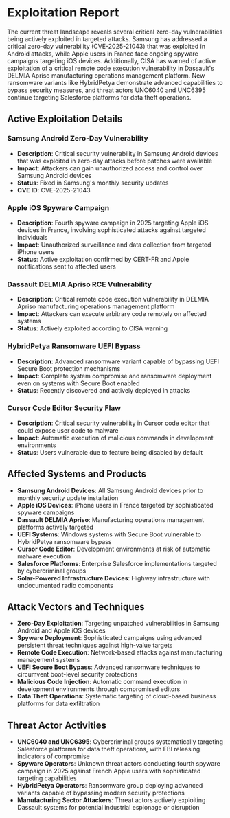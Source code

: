 # Exploitation Report

The current threat landscape reveals several critical zero-day vulnerabilities being actively exploited in targeted attacks. Samsung has addressed a critical zero-day vulnerability (CVE-2025-21043) that was exploited in Android attacks, while Apple users in France face ongoing spyware campaigns targeting iOS devices. Additionally, CISA has warned of active exploitation of a critical remote code execution vulnerability in Dassault's DELMIA Apriso manufacturing operations management platform. New ransomware variants like HybridPetya demonstrate advanced capabilities to bypass security measures, and threat actors UNC6040 and UNC6395 continue targeting Salesforce platforms for data theft operations.

## Active Exploitation Details

### Samsung Android Zero-Day Vulnerability
- **Description**: Critical security vulnerability in Samsung Android devices that was exploited in zero-day attacks before patches were available
- **Impact**: Attackers can gain unauthorized access and control over Samsung Android devices
- **Status**: Fixed in Samsung's monthly security updates
- **CVE ID**: CVE-2025-21043

### Apple iOS Spyware Campaign
- **Description**: Fourth spyware campaign in 2025 targeting Apple iOS devices in France, involving sophisticated attacks against targeted individuals
- **Impact**: Unauthorized surveillance and data collection from targeted iPhone users
- **Status**: Active exploitation confirmed by CERT-FR and Apple notifications sent to affected users

### Dassault DELMIA Apriso RCE Vulnerability
- **Description**: Critical remote code execution vulnerability in DELMIA Apriso manufacturing operations management platform
- **Impact**: Attackers can execute arbitrary code remotely on affected systems
- **Status**: Actively exploited according to CISA warning

### HybridPetya Ransomware UEFI Bypass
- **Description**: Advanced ransomware variant capable of bypassing UEFI Secure Boot protection mechanisms
- **Impact**: Complete system compromise and ransomware deployment even on systems with Secure Boot enabled
- **Status**: Recently discovered and actively deployed in attacks

### Cursor Code Editor Security Flaw
- **Description**: Critical security vulnerability in Cursor code editor that could expose user code to malware
- **Impact**: Automatic execution of malicious commands in development environments
- **Status**: Users vulnerable due to feature being disabled by default

## Affected Systems and Products

- **Samsung Android Devices**: All Samsung Android devices prior to monthly security update installation
- **Apple iOS Devices**: iPhone users in France targeted by sophisticated spyware campaigns
- **Dassault DELMIA Apriso**: Manufacturing operations management platforms actively targeted
- **UEFI Systems**: Windows systems with Secure Boot vulnerable to HybridPetya ransomware bypass
- **Cursor Code Editor**: Development environments at risk of automatic malware execution
- **Salesforce Platforms**: Enterprise Salesforce implementations targeted by cybercriminal groups
- **Solar-Powered Infrastructure Devices**: Highway infrastructure with undocumented radio components

## Attack Vectors and Techniques

- **Zero-Day Exploitation**: Targeting unpatched vulnerabilities in Samsung Android and Apple iOS devices
- **Spyware Deployment**: Sophisticated campaigns using advanced persistent threat techniques against high-value targets
- **Remote Code Execution**: Network-based attacks against manufacturing management systems
- **UEFI Secure Boot Bypass**: Advanced ransomware techniques to circumvent boot-level security protections
- **Malicious Code Injection**: Automatic command execution in development environments through compromised editors
- **Data Theft Operations**: Systematic targeting of cloud-based business platforms for data exfiltration

## Threat Actor Activities

- **UNC6040 and UNC6395**: Cybercriminal groups systematically targeting Salesforce platforms for data theft operations, with FBI releasing indicators of compromise
- **Spyware Operators**: Unknown threat actors conducting fourth spyware campaign in 2025 against French Apple users with sophisticated targeting capabilities
- **HybridPetya Operators**: Ransomware group deploying advanced variants capable of bypassing modern security protections
- **Manufacturing Sector Attackers**: Threat actors actively exploiting Dassault systems for potential industrial espionage or disruption